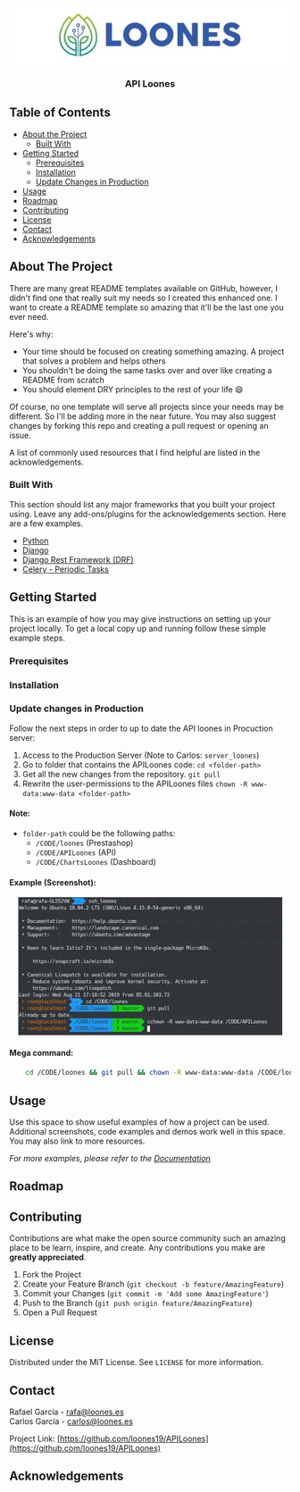 <!-- PROJECT LOGO -->
<br />
<p align="center">
  <a href="https://api.loones.es/">
    <img src="images/loones.jpg" alt="Logo" >
  </a>

  <h3 align="center">API Loones</h3>
</p>



<!-- TABLE OF CONTENTS -->
## Table of Contents

* [About the Project](#about-the-project)
  * [Built With](#built-with)
* [Getting Started](#getting-started)
  * [Prerequisites](#prerequisites)
  * [Installation](#installation)
  * [Update Changes in Production](#update-changes-in-production)
* [Usage](#usage)
* [Roadmap](#roadmap)
* [Contributing](#contributing)
* [License](#license)
* [Contact](#contact)
* [Acknowledgements](#acknowledgements)



<!-- ABOUT THE PROJECT -->
## About The Project

There are many great README templates available on GitHub, however, I didn't find one that really suit my needs so I created this enhanced one. I want to create a README template so amazing that it'll be the last one you ever need.

Here's why:
* Your time should be focused on creating something amazing. A project that solves a problem and helps others
* You shouldn't be doing the same tasks over and over like creating a README from scratch
* You should element DRY principles to the rest of your life :smile:

Of course, no one template will serve all projects since your needs may be different. So I'll be adding more in the near future. You may also suggest changes by forking this repo and creating a pull request or opening an issue.

A list of commonly used resources that I find helpful are listed in the acknowledgements.

### Built With
This section should list any major frameworks that you built your project using. Leave any add-ons/plugins for the acknowledgements section. Here are a few examples.
* [Python](https://www.python.org/)
* [Django](https://www.djangoproject.com/)
* [Django Rest Framework (DRF)](https://www.django-rest-framework.org)
* [Celery - Periodic Tasks](http://www.celeryproject.org/)



<!-- GETTING STARTED -->
## Getting Started

This is an example of how you may give instructions on setting up your project locally.
To get a local copy up and running follow these simple example steps.

### Prerequisites



### Installation


### Update changes in Production

Follow the next steps in order to up to date the API loones in Procuction server:

1. Access to the Production Server (Note to Carlos: `server_loones`)
2. Go to folder that contains the APILoones code:  `cd <folder-path>`
3. Get all the new changes from the repository. `git pull`
4. Rewrite the user-permissions to the APILoones files `chown -R www-data:www-data <folder-path>`

#### Note:
* `folder-path` could be the following paths:
    * `/CODE/loones` (Prestashop)
    * `/CODE/APILoones` (API)
    * `/CODE/ChartsLoones` (Dashboard)

#### Example (Screenshot):
<p align="center">
    <img src="images/production-up-to-date.png" alt="Production Up to Date" >
</p>

#### Mega command: 

```bash
    cd /CODE/loones && git pull && chown -R www-data:www-data /CODE/loones 
```

<!-- USAGE EXAMPLES -->
## Usage

Use this space to show useful examples of how a project can be used. Additional screenshots, code examples and demos work well in this space. You may also link to more resources.

_For more examples, please refer to the [Documentation](https://example.com)_



<!-- ROADMAP -->
## Roadmap



<!-- CONTRIBUTING -->
## Contributing

Contributions are what make the open source community such an amazing place to be learn, inspire, and create. Any contributions you make are **greatly appreciated**.

1. Fork the Project
2. Create your Feature Branch (`git checkout -b feature/AmazingFeature`)
3. Commit your Changes (`git commit -m 'Add some AmazingFeature'`)
4. Push to the Branch (`git push origin feature/AmazingFeature`)
5. Open a Pull Request



<!-- LICENSE -->
## License

Distributed under the MIT License. See `LICENSE` for more information.



<!-- CONTACT -->
## Contact
Rafael García - rafa@loones.es <br>
Carlos García - carlos@loones.es

Project Link: [https://github.com/loones19/APILoones](https://github.com/loones19/APILoones)



<!-- ACKNOWLEDGEMENTS -->
## Acknowledgements

<!-- MARKDOWN LINKS & IMAGES -->
<!-- https://www.markdownguide.org/basic-syntax/#reference-style-links -->
[production-up-to-date]: images/production-up-to-date.png

